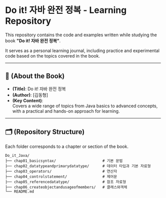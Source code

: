 # Do it! 자바 완전 정복 - Learning Repository

This repository contains the code and examples written while studying the book **"Do it! 자바 완전 정복"**.  

It serves as a personal learning journal, including practice and experimental code based on the topics covered in the book.

---

## 📖 (About the Book)
- **(Title)**: Do it! 자바 완전 정복
- **(Author)**: [김동형]
- **(Key Content)**:   
  Covers a wide range of topics from Java basics to advanced concepts, with a practical and hands-on approach for learning.

---

## 🗂️ (Repository Structure) 
Each folder corresponds to a chapter or section of the book.

```plaintext
Do_it_Java/
├── chap01_basicsyntax/                     # 기본 문법
├── chap02_datatypeandprimarydatatype/      # 데이터 타입과 기본 자료형
├── chap03_operators/                       # 연산자
├── chap04_controlstatement/                # 제어문
├── chap05_referencedatatype/               # 참조 자료형
├── chap06_createobjectandusageofmembers/   # 클래스와객체
└── README.md

